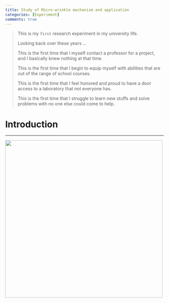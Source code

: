 ```yaml
---
title: Study of Micro-wrinkle mechanism and application
categories: [Experiment]
comments: true
---
```


> This is my `first` research experiment in my university life.
> 
> Looking back over these years ...
> 
> This is the first time that I myself contact a professor for a project, and I basically knew nothing at that time.
> 
> This is the first time that I begin to equip myself with abilities that are out of the range of school courses.
> 
> This is the first time that I feel honored and proud to have a door access to a laboratory that not everyone has.
> 
> This is the first time that I struggle to learn new stuffs and solve problems with no one else could come to help.
> 

# Introduction
- - -

<img src="{{ '/assets/img/srtp1.jpg' | relative_url }}" width="500px"><br>

[jekyll]:      http://jekyllrb.com
[jekyll-gh]:   https://github.com/jekyll/jekyll
[jekyll-help]: https://github.com/jekyll/jekyll-help